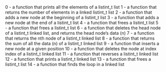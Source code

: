 0 - a function that prints all the elements of a listint_t list
1 - a function that returns the number of elements in a linked listint_t list
2 - a function that adds a new node at the beginning of a listint_t list
3 - a function that adds a new node at the end of a listint_t list
4 - a function that frees a listint_t list
5 - a function that frees a listint_t list
6 - a function that deletes the head node of a listint_t linked list, and returns the head node’s data (n)
7 - a function that returns the nth node of a listint_t linked list
8 - a function that returns the sum of all the data (n) of a listint_t linked list
9 - a function that inserts a new node at a given position
10 - a function that deletes the node at index index of a listint_t linked list
11 - a function that reverses a listint_t linked list
12 - a function that prints a listint_t linked list
13 - a function that frees a listint_t list
14 - a function that finds the loop in a linked list

